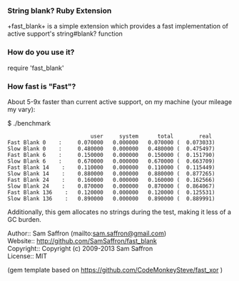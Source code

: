 ### String blank? Ruby Extension

+fast_blank+ is a simple extension which provides a fast implementation of active support's string#blank? function

### How do you use it?

  require 'fast_blank'

### How fast is "Fast"?


About 5-9x faster than current active support, on my machine (your mileage my vary):

  $ ./benchmark

```
                          user     system      total        real
Fast Blank 0    :     0.070000   0.000000   0.070000 (  0.073033)
Slow Blank 0    :     0.480000   0.000000   0.480000 (  0.475497)
Fast Blank 6    :     0.150000   0.000000   0.150000 (  0.151790)
Slow Blank 6    :     0.670000   0.000000   0.670000 (  0.663709)
Fast Blank 14    :    0.110000   0.000000   0.110000 (  0.115449)
Slow Blank 14    :    0.880000   0.000000   0.880000 (  0.877265)
Fast Blank 24    :    0.160000   0.000000   0.160000 (  0.162566)
Slow Blank 24    :    0.870000   0.000000   0.870000 (  0.864067)
Fast Blank 136    :   0.120000   0.000000   0.120000 (  0.125531)
Slow Blank 136    :   0.890000   0.000000   0.890000 (  0.889991)

```


Additionally, this gem allocates no strings during the test, making it less of a GC burden.

Author::    Sam Saffron (mailto:sam.saffron@gmail.com)  
Website::   http://github.com/SamSaffron/fast_blank  
Copyright:: Copyright (c) 2009-2013 Sam Saffron  
License::   MIT  

(gem template based on https://github.com/CodeMonkeySteve/fast_xor )
